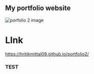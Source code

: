  ## My portfolio website
 ![porfolio 2 image](https://github.com/hritikmittal09/portfolio2/assets/84908425/e5131ba1-d32e-42ab-99e3-785af7de6212)
 # LInk 
 https://hritikmittal09.github.io/portfolio2/

### TEST
